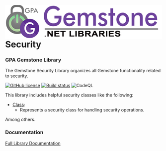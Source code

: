 <img align="right" src="img/gemstone-wide-600.png" alt="gemstone logo">

# Security
### GPA Gemstone Library

The Gemstone Security Library organizes all Gemstone functionality related to security.

[![GitHub license](https://img.shields.io/github/license/gemstone/security?color=4CC61E)](https://github.com/gemstone/security/blob/master/LICENSE)
[![Build status](https://ci.appveyor.com/api/projects/status/cqdx58x30krgb7o5?svg=true)](https://ci.appveyor.com/project/ritchiecarroll/security)
![CodeQL](https://github.com/gemstone/security/workflows/CodeQL/badge.svg)

This library includes helpful security classes like the following:

* [Class](https://gemstone.github.io/security/help/html/T_gemstone_security_Class.htm):
  * Represents a security class for handling security operations.

Among others.

### Documentation
[Full Library Documentation](https://gemstone.github.io/security/help)
